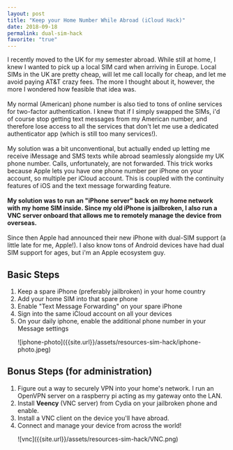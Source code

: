 ```yaml
---
layout: post
title: "Keep your Home Number While Abroad (iCloud Hack)"
date: 2018-09-18
permalink: dual-sim-hack
favorite: "true"
---
```


I recently moved to the UK for my semester abroad. While still at home, I knew I wanted to pick up a local
SIM card when arriving in Europe. Local SIMs in the UK are pretty cheap, will let me call locally for cheap, and let me avoid
paying AT&T crazy fees. The more I thought about it, however, the more I wondered how feasible that idea was.
<br><br>
My normal (American) phone number is also tied to tons of online services for two-factor authentication.
I knew that if I simply swapped the SIMs, i'd of course stop getting text messages from my American number, and therefore lose
access to all the services that don't let me use a dedicated authenticator app (which is still too many services!).
<br><br>
My solution was a bit unconventional, but actually ended up letting me receive iMessage and SMS texts while abroad seamlessly alongside
my UK phone number. Calls, unfortunately, are not forwarded. This trick works because Apple lets you have one phone number per iPhone on your
account, so multiple per iCloud account. This is coupled with the continuity features of iOS and the text message forwarding feature.
<br><br>
**My solution was to run an "iPhone server" back on my home network with my home SIM inside.
Since my old iPhone is jailbroken, I also run a VNC server onboard that allows me to remotely manage the device from overseas.**
<br><br>
Since then Apple had announced their new iPhone with dual-SIM support (a little late for me, Apple!). I also know tons of Android devices have
had dual SIM support for ages, but i'm an Apple ecosystem guy.

## Basic Steps

1.  Keep a spare iPhone (preferably jailbroken) in your home country
2.  Add your home SIM into that spare phone
3.  Enable "Text Message Forwarding" on your spare iPhone
4.  Sign into the same iCloud account on all your devices
5.  On your daily iphone, enable the additional phone number in your Message settings
    <p></p>
    ![iphone-photo]({{site.url}}/assets/resources-sim-hack/iphone-photo.jpeg)
    <p></p>

## Bonus Steps (for administration)

1.  Figure out a way to securely VPN into your home's network. I run an OpenVPN server on a raspberry pi acting as my gateway onto the LAN.
2.  Install **Veency** (VNC server) from Cydia on your jailbroken phone and enable.
3.  Install a VNC client on the device you'll have abroad.
4.  Connect and manage your device from across the world!
    <p></p>
    ![vnc]({{site.url}}/assets/resources-sim-hack/VNC.png)
